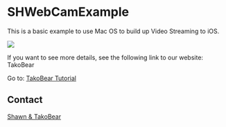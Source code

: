 SHWebCamExample
===============

This is a basic example to use Mac OS to build up Video Streaming to iOS.

[![](https://raw.github.com/shouian/SHWebCamExample/master/Screens/2180988_orig)](https://raw.github.com/shouian/SHWebCamExample/master/Screens/2180988_orig)

If you want to see more details, see the following link to our website: TakoBear

Go to: [TakoBear Tutorial](http://www.takobear.tw/12/post/2013/10/bear-diy-webcam.html)


## Contact
[Shawn & TakoBear](https://github.com/shouian)